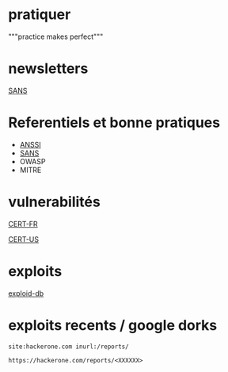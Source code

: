 # pratiquer

"""practice makes perfect"""

# newsletters

[SANS](https://www.sans.org/newsletters/)

# Referentiels et bonne pratiques

* [ANSSI](https://www.ssi.gouv.fr/)
* [SANS](https://www.sans.org/fr_fr/)
* OWASP
* MITRE

# vulnerabilités

[CERT-FR](https://www.cert.ssi.gouv.fr/)

[CERT-US](https://www.cisa.gov/uscert/ncas)

# exploits

[exploid-db](https://www.exploit-db.com/)

# exploits recents / google dorks

`site:hackerone.com inurl:/reports/`

`https://hackerone.com/reports/<XXXXXX>`